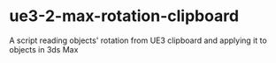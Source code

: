 ue3-2-max-rotation-clipboard
============================

A script reading objects' rotation from UE3 clipboard and applying it to objects in 3ds Max
